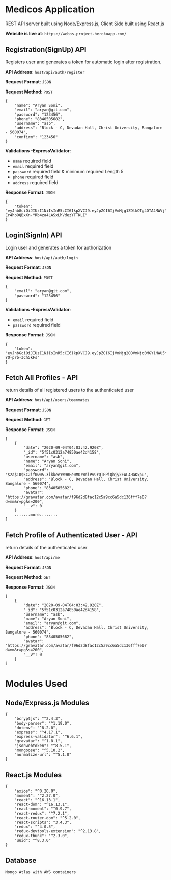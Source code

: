 # Medicos Application
REST API server built using Node/Express.js, Client Side built using React.js

**Website is live at**: `https://webos-project.herokuapp.com/`

## Registration(SignUp) API
Registers user and generates a token for automatic login after registration.

**API Address**: `host/api/auth/register`

**Request Format**: `JSON`

**Request Method**: `POST`

```
{
    "name": "Aryan Soni",
    "email": "aryan@git.com",
    "password": "123456",
    "phone": "8340505682",
    "username": "asb",
    "address": "Block - C, Devadan Hall, Christ University, Bangalore - 560074",
    "confirm": "123456"
}
```
**Validations -ExpressValidator**:
- `name` required field
- `email` required field
- `password` required field & minimum required Length 5
- `phone` required field
- `address` required field

**Response Format**: `JSON`
```
{
    "token": "eyJhbGciOiJIUzI1NiIsInR5cCI6IkpXVCJ9.eyJpZCI6IjVmMjg1ZDlkOTg4OTA4MWVjNDQ4OWVlZiIsImlhdCI6MTU5NjQ4MDkyNiwiZXhwIjoxNTk2ODQwOTI2fQ.eTuk5C2-Er4hbOQBxXn-YRb4za4LASxLhVdezYTTKLI"
}
```

## Login(SignIn) API
Login user and generates a token for authorization

**API Address**: `host/api/auth/login`

**Request Format**: `JSON`

**Request Method**: `POST`

```
{
    "email": "aryan@git.com",
    "password": "123456"
}
```
**Validations -ExpressValidator**:
- `email` required field
- `password` required field

**Response Format**: `JSON`
```
{
    "token": "eyJhbGciOiJIUzI1NiIsInR5cCI6IkpXVCJ9.eyJpZCI6IjVmMjg2ODVmNjc0MGY1MWU5Y2ZjM2ExZSIsImlhdCI6MTU5NjQ4NDAwNSwiZXhwIjoxNTk2ODQ0MDA1fQ.BaunpHWG1spxd54E2fDr6Ks1_qXZ-YO-prb-3Ch5kFs"
}
```

## Fetch All Profiles - API
return details of all registered users to the authenticated user

**API Address**: `host/api/users/teammates`

**Request Format**: `JSON`

**Request Method**: `GET`

**Response Format**: `JSON`
```
[
    {
        "date": "2020-09-04T04:03:42.920Z",
        "_id": "5f51c0312a74850ae42d4158",
        "username": "asb",
        "name": "Aryan Soni",
        "email": "aryan@git.com",
        "password": "$2a$10$5C2if0w05.3lkkeeYW9BPe0MOrWdiPv9rQTEPiQbjykFAL4HaKxpu",
        "address": "Block - C, Devadan Hall, Christ University, Bangalore - 560074",
        "phone": "8340505682",
        "avatar": "https://gravatar.com/avatar/f96d2d8fac12c5a9cc6a5dc136fff7e0?d=mm&r=pg&s=200",
        "__v": 0
    }
    .......more........
]
```

## Fetch Profile of Authenticated User - API
return details of the authenticated user

**API Address**: `host/api/me`

**Request Format**: `JSON`

**Request Method**: `GET`

**Response Format**: `JSON`
```
[
    {
        "date": "2020-09-04T04:03:42.920Z",
        "_id": "5f51c0312a74850ae42d4158",
        "username": "asb",
        "name": "Aryan Soni",
        "email": "aryan@git.com",
        "address": "Block - C, Devadan Hall, Christ University, Bangalore - 560074",
        "phone": "8340505682",
        "avatar": "https://gravatar.com/avatar/f96d2d8fac12c5a9cc6a5dc136fff7e0?d=mm&r=pg&s=200",
        "__v": 0
    }
]
```

# Modules Used

## Node/Express.js Modules

```
{
    "bcryptjs": "^2.4.3",
    "body-parser": "^1.19.0",
    "dotenv": "^8.2.0",
    "express": "^4.17.1",
    "express-validator": "^6.6.1",
    "gravatar": "^1.8.1",
    "jsonwebtoken": "^8.5.1",
    "mongoose": "^5.10.2",
    "normalize-url": "^5.1.0"
}
```
## React.js Modules
```
{
    "axios": "^0.20.0",
    "moment": "^2.27.0",
    "react": "^16.13.1",
    "react-dom": "^16.13.1",
    "react-moment": "^0.9.7",
    "react-redux": "^7.2.1",
    "react-router-dom": "^5.2.0",
    "react-scripts": "3.4.3",
    "redux": "^4.0.5",
    "redux-devtools-extension": "^2.13.8",
    "redux-thunk": "^2.3.0",
    "uuid": "^8.3.0"
}
```

## Database
```
Mongo Atlas with AWS containers
```

